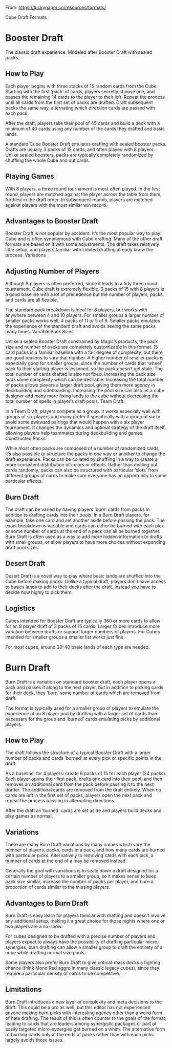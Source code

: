 From: https://luckypaper.co/resources/formats/

Cube Draft Formats

# Booster Draft

The classic draft experience. Modeled after Booster Draft with sealed packs.

## How to Play

Each player begins with three stacks of 15 random cards from the Cube. Starting with the first ‘pack’ of cards, players secretly choose one, and passes the remaining 14 cards to the player to their left. Repeat the process until all cards from the first set of packs are drafted. Draft subsequent packs the same way, alternating which direction cards are passed with each pack.

After the draft, players take their pool of 45 cards and build a deck with a minimum of 40 cards using any number of the cards they drafted and basic lands.

A standard Cube Booster Draft emulates drafting with sealed booster packs. Drafts are usually 3 packs of 15 cards, and often played with 8 players. Unlike sealed boosters, packs are typically completely randomized by shuffling the whole Cube and out cards.

## Playing Games

With 8 players, a three round tournament is most often played. In the first round, players are matched against the player across the table from them, furthest in the draft order. In subsequent rounds, players are matched against players with the most similar win record.

## Advantages to Booster Draft

Booster Draft is not popular by accident. It’s the most popular way to play Cube and is often synonymous with Cube drafting. Many of the other draft formats are based on it with some adjustments. The draft takes relatively little setup, and players familiar with Limited drafting already know the process.
Variations

## Adjusting Number of Players

Although 8 players is often preferred, since it leads to a tidy three round tournament, Cube draft is extremely flexible. 3 packs of 15 with 8 players is a good baseline with a lot of precedence but the number of players, packs, and cards are all flexible.

The standard pack breakdown is ideal for 8 players, but works with anywhere between 4 and 10 players. For smaller groups a larger number of smaller packs works well, 4 packs of 11 or 5 of 9. Smaller packs emulates the experience of the standard draft and avoids seeing the same packs many times.
Variable Pack Sizes

Unlike a sealed Booster Draft constrained by Magic’s products, the pack size and number of packs are completely customizable in this format. 15 card packs is a familiar baseline with a fair degree of complexity, but there are good reasons to vary that number. A higher number of smaller packs is especially good for smaller groups, since the number of cards that ‘wheel’ back to their starting player is lessened, so the pack doesn’t get stale. The total number of cards drafted is also not fixed. Increasing the pack size adds some complexity which can be desirable. Increasing the total number of packs allows players a larger draft pool, giving them more agency in deckbuilding and sideboarding. Increasing the pool size can also let a cube designer add many more fixing lands to the cube without decreasing the total number of spells in player’s draft pools.
Team Draft

In a Team Draft, players compete as a group. It works especially well with groups of six players and many prefer it specifically with a group of six to avoid some awkward pairings that would happen with a six player tournament. It changes the dynamics and optimal strategy of the draft itself, allowing players help teammates during deckbuilding and games.
Constructed Packs

While most often packs are composed of a number of randomized cards, it’s also possible to structure the packs in one way or another to change the draft experience. Packs can be collated by shuffling in a way to create a more consistent distribution of colors or effects. Rather than dealing out cards randomly, packs can also be structured with particular ‘slots’ from different groups of cards to make sure everyone has an opportunity to some particular effects.

## Burn Draft

The draft can be varied by having players ‘burn’ cards from packs in addition to drafting cards into their pools. In a Burn Draft players, for example, take one card and set another aside before passing the pack. The exact breakdown is variable and cards can either be burned with each pick or some number of cards at the end of a pack can all be burned together. Burn Draft is often used as a way to add more hidden information to drafts with small groups, or allow players to have more choices without expanding draft pool sizes.

## Desert Draft

Desert Draft is a novel way to play where basic lands are shuffled into the Cube before making packs. Unlike a typical draft, players don’t have access to basics lands to add to their decks after the draft. Instead you have to decide how highly to pick them.

## Logistics

Cubes intended for Booster Draft are typically 360 or more cards to allow for an 8 player draft of 3 packs of 15 cards. Larger Cubes introduce more variation between drafts or support larger numbers of players. For Cubes intended for smaller groups a smaller list works just fine.

For most cubes, around 30-40 basic lands of each type are needed.




# Burn Draft

Burn Draft is a variation on standard booster draft, each player opens a pack and passes it along to the next player, but in addition to picking cards for their deck, they ‘burn’ some number of cards which are removed from draft.

The format is typically used for a smaller group of players to emulate the experience of an 8 player pod by drafting with a larger set of cards than necessary for the group and ‘burned’ cards emulating picks by additional players.

## How to Play

The draft follows the structure of a typical Booster Draft with a larger number of packs and cards ‘burned’ at every pick or specific points in the draft.

As a baseline, for 4 players: create 6 packs of 15 for each player (24 packs). Each player opens their first pack, drafts one card into their pool, and then removes an additional card from the pack before passing it to the next drafter. The additional cards are removed from the draft entirely. When no cards are left in the first set of packs, players open the next pack and repeat the process passing in alternating directions.

After the draft all ‘burned’ cards are set aside and players build decks and play games as normal.

## Variations

There are many Burn Draft variations by many names which vary the number of players, packs, cards in a pack, and how many cards are burned with particular picks. Alternatively to removing cards with each pick, a number of cards at the end of a may be removed instead.

Generally the goal with variations is to scale down a draft designed for a certain number of players to a smaller group, so it makes sense to keep pack size similar, increase the number of packs per player, and burn a proportion of cards similar to the missing players.

## Advantages to Burn Draft

Burn Draft is easy learn for players familiar with drafting and doesn’t involve any additional setup, making it a great choice for those nights where one or two players are a no-show.

For cubes designed to be drafted with a precise number of players and players expect to always have the possibility of drafting particular micro-synergies, burn drafting can allow a smaller group to draft the entirety of a cube while drafting normal size pools.

Some players also prefer Burn Draft to give critical-mass decks a fighting chance (think Mono Red aggro in many classic legacy cubes), since they require a particular density of cards to be competitive.

## Limitations

Burn Draft introduces a new layer of complexity and meta decisions to the draft. This could be a pro as well, but this editor has not experienced anyone making burn picks with interesting agency other than a weird form of hate drafting. The result of this is often counter to the goals of the format, leading to cards that are leaders among synergistic packages or part of easily targeted micro-synergies get burned on a whim. The alternative form of burning cards only at the ends of packs rather than with each picks largely avoids these issues.
